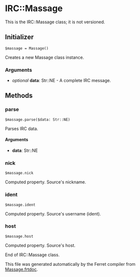 # IRC::Massage

This is the IRC::Massage class; it is not versioned.




## Initializer

```
$massage = Massage()
```

Creates a new Massage class instance.


### Arguments

* *optional* __data__: Str::NE - A complete IRC message.

## Methods

### parse

```
$massage.parse($data: Str::NE)
```

Parses IRC data.


#### Arguments

* __data__: Str::NE  



### nick

```
$massage.nick
```

Computed property. Source's nickname.



### ident

```
$massage.ident
```

Computed property. Source's username (ident).



### host

```
$massage.host
```

Computed property. Source's host.







End of IRC::Massage class.

This file was generated automatically by the Ferret compiler from
[Massage.frtdoc](../Massage.frtdoc).